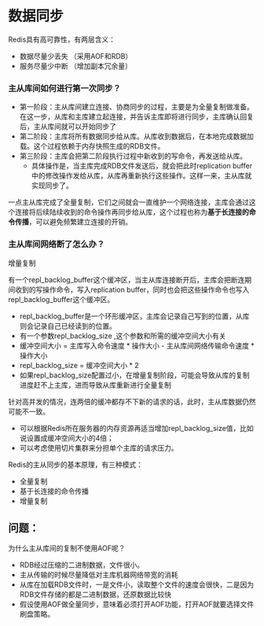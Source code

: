 # 数据同步

Redis具有高可靠性，有两层含义：
* 数据尽量少丢失 （采用AOF和RDB）
* 服务尽量少中断 （增加副本冗余量）

### 主从库间如何进行第一次同步？
* 第一阶段：主从库间建立连接、协商同步的过程，主要是为全量复制做准备。在这一步，从库和主库建立起连接，并告诉主库即将进行同步，主库确认回复后，主从库间就可以开始同步了
* 第二阶段：主库将所有数据同步给从库。从库收到数据后，在本地完成数据加载。这个过程依赖于内存快照生成的RDB文件。
* 第三阶段：主库会把第二阶段执行过程中新收到的写命令，再发送给从库。
    - 具体操作是，当主库完成RDB文件发送后，就会把此时replication buffer中的修改操作发给从库，从库再重新执行这些操作。这样一来，主从库就实现同步了。

一点主从库完成了全量复制，它们之间就会一直维护一个网络连接，主库会通过这个连接将后续陆续收到的命令操作再同步给从库，这个过程也称为**基于长连接的命令传播**，可以避免频繁建立连接的开销。

### 主从库间网络断了怎么办？
增量复制

有一个repl_backlog_buffer这个缓冲区，当主从库连接断开后，主库会把断连期间收到的写操作命令，写入replication buffer，同时也会把这些操作命令也写入repl_backlog_buffer这个缓冲区。

* repl_backlog_buffer是一个环形缓冲区，主库会记录自己写到的位置，从库则会记录自己已经读到的位置。
* 有一个参数repl_backlog_size ,这个参数和所需的缓冲空间大小有关
* 缓冲空间大小 = 主库写入命令速度 * 操作大小 - 主从库间网络传输命令速度 * 操作大小
* repl_backlog_size = 缓冲空间大小 * 2
* 如果repl_backlog_size配置过小，在增量复制阶段，可能会导致从库的复制进度赶不上主库，进而导致从库重新进行全量复制

针对高并发的情况，连两倍的缓冲都存不下新的请求的话，此时，主从库数据仍然可能不一致。
* 可以根据Redis所在服务器的内存资源再适当增加repl_backlog_size值，比如说设置成缓冲空间大小的4倍；
* 可以考虑使用切片集群来分担单个主库的请求压力。


Redis的主从同步的基本原理，有三种模式：
* 全量复制
* 基于长连接的命令传播
* 增量复制

## 问题：
为什么主从库间的复制不使用AOF呢？
* RDB经过压缩的二进制数据，文件很小。
* 主从传输的时候尽量降低对主库机器网络带宽的消耗
* 从库在加载RDB文件时，一是文件小，读取整个文件的速度会很快，二是因为RDB文件存储的都是二进制数据，还原数据比较快
* 假设使用AOF做全量同步，意味着必须打开AOF功能，打开AOF就要选择文件刷盘策略。



